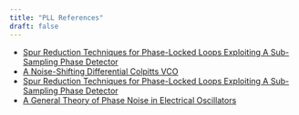 ```yaml
---
title: "PLL References"
draft: false
---
```


 - [Spur Reduction Techniques for Phase-Locked Loops Exploiting A Sub-Sampling Phase Detector](https://core.ac.uk/download/pdf/11478458.pdf)
 - [A Noise-Shifting Differential Colpitts VCO](https://www.its.caltech.edu/~hajimiri/pdf/NoiseShifting_JSSC.pdf)
 - [Spur Reduction Techniques for Phase-Locked Loops Exploiting A Sub-Sampling Phase Detector](https://core.ac.uk/download/pdf/11478458.pdf)
 - [A General Theory of Phase Noise in Electrical Oscillators](http://smirc.stanford.edu/papers/JSSC98FEB-ali.pdf)